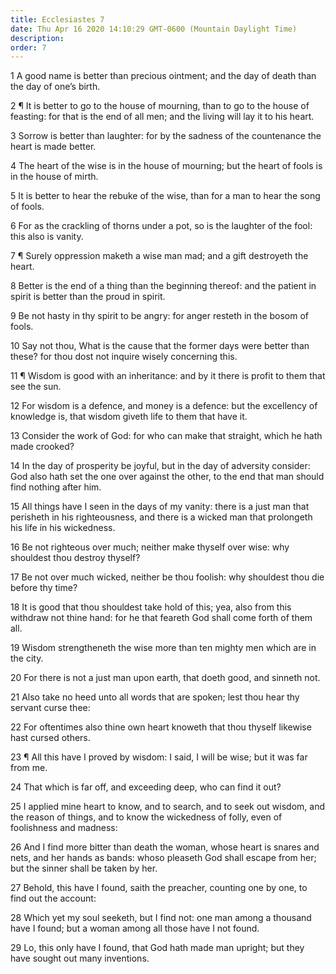 ```yaml
---
title: Ecclesiastes 7
date: Thu Apr 16 2020 14:10:29 GMT-0600 (Mountain Daylight Time)
description: 
order: 7
---
```


<p>
  1 A good name is better than precious ointment; and the day of death than the
  day of one&#x2019;s birth.
</p>
<p>
  2 &#xB6; It is better to go to the house of mourning, than to go to the house
  of feasting: for that is the end of all men; and the living will lay it to his
  heart.
</p>
<p>
  3 Sorrow is better than laughter: for by the sadness of the countenance the
  heart is made better.
</p>
<p>
  4 The heart of the wise is in the house of mourning; but the heart of fools is
  in the house of mirth.
</p>
<p>
  5 It is better to hear the rebuke of the wise, than for a man to hear the song
  of fools.
</p>
<p>
  6 For as the crackling of thorns under a pot, so is the laughter of the fool:
  this also is vanity.
</p>
<p>
  7 &#xB6; Surely oppression maketh a wise man mad; and a gift destroyeth the
  heart.
</p>
<p>
  8 Better is the end of a thing than the beginning thereof: and the patient in
  spirit is better than the proud in spirit.
</p>
<p>
  9 Be not hasty in thy spirit to be angry: for anger resteth in the bosom of
  fools.
</p>
<p>
  10 Say not thou, What is the cause that the former days were better than
  these? for thou dost not inquire wisely concerning this.
</p>
<p>
  11 &#xB6; Wisdom is good with an inheritance: and by it there is profit to
  them that see the sun.
</p>
<p>
  12 For wisdom is a defence, and money is a defence: but the excellency of
  knowledge is, that wisdom giveth life to them that have it.
</p>
<p>
  13 Consider the work of God: for who can make that straight, which he hath
  made crooked?
</p>
<p>
  14 In the day of prosperity be joyful, but in the day of adversity consider:
  God also hath set the one over against the other, to the end that man should
  find nothing after him.
</p>
<p>
  15 All things have I seen in the days of my vanity: there is a just man that
  perisheth in his righteousness, and there is a wicked man that prolongeth his
  life in his wickedness.
</p>
<p>
  16 Be not righteous over much; neither make thyself over wise: why shouldest
  thou destroy thyself?
</p>
<p>
  17 Be not over much wicked, neither be thou foolish: why shouldest thou die
  before thy time?
</p>
<p>
  18 It is good that thou shouldest take hold of this; yea, also from this
  withdraw not thine hand: for he that feareth God shall come forth of them all.
</p>
<p>
  19 Wisdom strengtheneth the wise more than ten mighty men which are in the
  city.
</p>
<p>
  20 For there is not a just man upon earth, that doeth good, and sinneth not.
</p>
<p>
  21 Also take no heed unto all words that are spoken; lest thou hear thy
  servant curse thee:
</p>
<p>
  22 For oftentimes also thine own heart knoweth that thou thyself likewise hast
  cursed others.
</p>
<p>
  23 &#xB6; All this have I proved by wisdom: I said, I will be wise; but it was
  far from me.
</p>
<p>24 That which is far off, and exceeding deep, who can find it out?</p>
<p>
  25 I applied mine heart to know, and to search, and to seek out wisdom, and
  the reason of things, and to know the wickedness of folly, even of foolishness
  and madness:
</p>
<p>
  26 And I find more bitter than death the woman, whose heart is snares and
  nets, and her hands as bands: whoso pleaseth God shall escape from her; but
  the sinner shall be taken by her.
</p>
<p>
  27 Behold, this have I found, saith the preacher, counting one by one, to find
  out the account:
</p>
<p>
  28 Which yet my soul seeketh, but I find not: one man among a thousand have I
  found; but a woman among all those have I not found.
</p>
<p>
  29 Lo, this only have I found, that God hath made man upright; but they have
  sought out many inventions.
</p>
